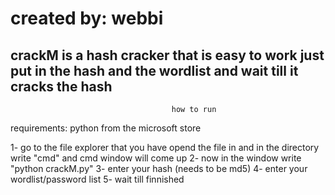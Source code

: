 # created by: webbi
crackM is a hash cracker that is easy to work just put in the hash and the wordlist and wait till it cracks the hash
----------------------------------------------------------------------------------------------------------------
                                        how to run
requirements:
python from the microsoft store

1- go to the file explorer that you have opend the file in and in the directory write "cmd" and cmd window will come up
2- now in the window write "python crackM.py"
3- enter your hash (needs to be md5)
4- enter your wordlist/password list
5- wait till finnished